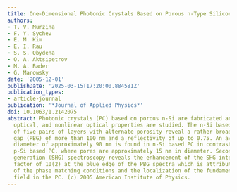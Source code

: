 ```yaml
---
title: One-Dimensional Photonic Crystals Based on Porous n-Type Silicon
authors:
- T. V. Murzina
- F. Y. Sychev
- E. M. Kim
- E. I. Rau
- S. S. Obydena
- O. A. Aktsipetrov
- M. A. Bader
- G. Marowsky
date: '2005-12-01'
publishDate: '2025-03-15T17:20:00.884581Z'
publication_types:
- article-journal
publication: '*Journal of Applied Physics*'
doi: 10.1063/1.2142075
abstract: Photonic crystals (PC) based on porous n-Si are fabricated and their structural,
  optical, and nonlinear optical properties are studied. The n-Si based PC composed
  of five pairs of layers with alternate porosity reveal a rather broad photonic band
  gap (PBG) of more than 100 nm and a reflectivity of up to 0.75. An average pore
  diameter of approximately 90 nm is found in n-Si based PC in contrast to mesoporous
  p-Si based PC, where pores are approximately 15 nm in diameter. Second-harmonic
  generation (SHG) spectroscopy reveals the enhancement of the SHG intensity by a
  factor of 10(2) at the blue edge of the PBG spectra which is attributed to the fulfillment
  of the phase matching conditions and the localization of the fundamental optical
  field in the PC. (c) 2005 American Institute of Physics.
---
```

